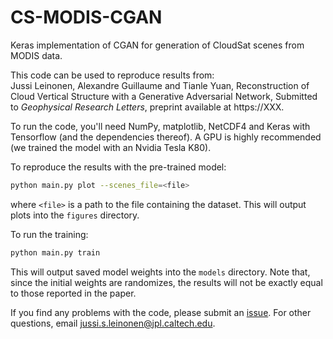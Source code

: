 # CS-MODIS-CGAN

Keras implementation of CGAN for generation of CloudSat scenes from MODIS data. 

This code can be used to reproduce results from:  
Jussi Leinonen, Alexandre Guillaume and Tianle Yuan, Reconstruction of Cloud Vertical Structure with a Generative Adversarial Network, Submitted to _Geophysical Research Letters_, preprint available at https://XXX.

To run the code, you'll need NumPy, matplotlib, NetCDF4 and Keras with Tensorflow (and the dependencies thereof). A GPU is highly recommended (we trained the model with an Nvidia Tesla K80).

To reproduce the results with the pre-trained model:
```bash
python main.py plot --scenes_file=<file>
```
where `<file>` is a path to the file containing the dataset. This will output plots into the `figures` directory.

To run the training:
```bash
python main.py train
```
This will output saved model weights into the `models` directory. Note that, since the initial weights are randomizes, the results will not be exactly equal to those reported in the paper.

If you find any problems with the code, please submit an [issue](/../../issues/). For other questions, email jussi.s.leinonen@jpl.caltech.edu.
